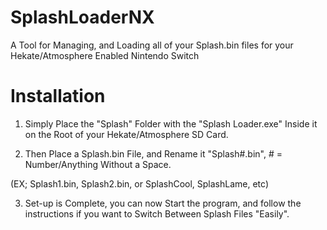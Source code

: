 # SplashLoaderNX

A Tool for Managing, and Loading all of your Splash.bin files for your Hekate/Atmosphere Enabled Nintendo Switch 



# Installation

1) Simply Place the "Splash" Folder with the "Splash Loader.exe" Inside it on the Root of your Hekate/Atmosphere SD Card.

2) Then Place a Splash.bin File, and Rename it "Splash#.bin", # = Number/Anything Without a Space.

(EX; Splash1.bin, Splash2.bin, or SplashCool, SplashLame, etc)

3) Set-up is Complete, you can now Start the program, and follow the instructions if you want to Switch Between Splash Files "Easily".    

